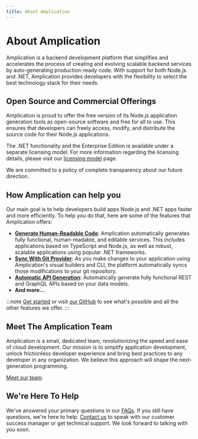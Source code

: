 ```yaml
---
title: About Amplication
---
```


# About Amplication

Amplication is a backend development platform that simplifies and accelerates the process of creating and evolving scalable backend services by auto-generating production-ready code. With support for both Node.js and .NET, Amplication provides developers with the flexibility to select the best technology stack for their needs.

## Open Source and Commercial Offerings

Amplication is proud to offer the free version of its Node.js application generation tools as open-source software and free for all to use. This ensures that developers can freely access, modify, and distribute the source code for their Node.js applications.

The .NET functionality and the Enterprise Edition is available under a separate licensing model. For more information regarding the licensing details, please visit our [licensing model](/about/licensing) page.

We are committed to a policy of complete transparency about our future direction.

## How Amplication can help you

Our main goal is to help developers build apps Node.js and .NET apps faster and more efficiently. To help you do that, here are some of the features that Amplication offers:

- [**Generate Human-Readable Code**](/getting-started/): Amplication automatically generates fully functional, human-readable, and editable services. This includes applications based on TypeScript and Node.js, as well as robust, scalable applications using popular .NET frameworks.
- [**Sync With Git Provider**](/sync-with-github/): As you make changes to your application using Amplication's visual builders and CLI, the platform automatically syncs those modifications to your git repository.
- [**Automatic API Generation**](/api/): Automatically generate fully functional REST and GraphQL APIs based on your data models.
- **And more...**

:::note
[Get started](/) or visit [our GitHub](https://github.com/amplication/) to see what's possible and all the other features we offer.
:::

## Meet The Amplication Team

Amplication is a small, dedicated team, revolutionizing the speed and ease of cloud development. Our mission is to simplify application development, unlock frictionless developer experience and bring best practices to any developer in any organization. We believe this approach will shape the next-generation programming.

[Meet our team](https://amplication.com/team).

## We're Here To Help

We've answered your primary questions in our [FAQs](/faqs/). If you still have questions, we're here to help. [Contact us](https://amplication.com/contact-us) to speak with our customer success manager or get technical support. We look forward to talking with you soon.
